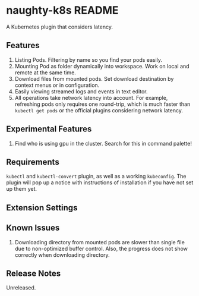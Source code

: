 # naughty-k8s README

A Kubernetes plugin that considers latency.

## Features

1. Listing Pods. Filtering by name so you find your pods easily.
2. Mounting Pod as folder dynamically into workspace. Work on local and remote at the same time.
3. Download files from mounted pods. Set download destination by context menus or in configuration.
4. Easily viewing streamed logs and events in text editor.
5. All operations take network latency into account. For example, refreshing pods only requires one round-trip, which is much faster than `kubectl get pods` or the official plugins considering network latency.

## Experimental Features

1. Find who is using gpu in the cluster. Search for this in command palette!

## Requirements

`kubectl` and `kubectl-convert` plugin, as well as a working `kubeconfig`. The plugin will pop up a notice with instructions of installation if you have not set up them yet.

## Extension Settings

## Known Issues

1. Downloading directory from mounted pods are slower than single file due to non-optimized buffer control.
   Also, the progress does not show correctly when downloading directory.

## Release Notes

Unreleased.
